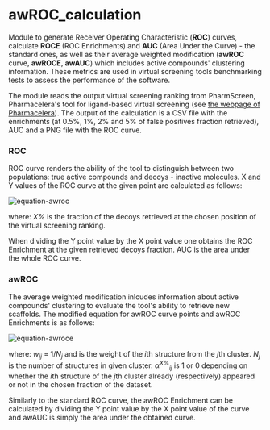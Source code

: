# awROC_calculation

Module to generate Receiver Operating Characteristic (**ROC**) curves, calculate **ROCE** (ROC Enrichments) and **AUC** (Area Under the Curve) - the standard ones, as well as their average weighted modification (**awROC** curve, **awROCE**, **awAUC**) which includes active compounds' clustering information. These metrics are used in virtual screening tools benchmarking tests to assess the performance of the software.

The module reads the output virtual screening ranking from PharmScreen, Pharmacelera's tool for ligand-based virtual screening (see [the webpage of Pharmacelera](https://www.pharmacelera.com/)). The output of the calculation is a CSV file with the enrichments (at 0.5%, 1%, 2% and 5% of false positives fraction retrieved), AUC and a PNG file with the ROC curve.

### ROC
ROC curve renders the ability of the tool to distinguish between two populations: true active compounds and decoys - inactive molecules. X and Y values of the ROC curve at the given point are calculated as follows:

![equation-awroc](https://lh6.googleusercontent.com/3Kjk2NAp9RFM6QeLDj8vIcV2rGwIjJzC3yJcctEFWlrE2tjjAigniNAKcaFuFbUg8SskbC41NfEwVBQafKH-=w1366-h635)

where: *X%* is the fraction of the decoys retrieved at the chosen position of the virtual screening ranking.

When dividing the Y point value by the X point value one obtains the ROC Enrichment at the given retrieved decoys fraction. AUC is the area under the whole ROC curve.

### awROC
The average weighted modification inlcudes information about active compounds' clustering to evaluate the tool's ability to retrieve new scaffolds. The modified equation for awROC curve points and awROC Enrichments is as follows:

![equation-awroce](https://lh3.googleusercontent.com/BDZF94Qp6gvr9exJZ6_hnjuyFakQpBDsk3YQaQSmgyKJfMQ8d5ceUHd34daasVrTQmSWOA305UTFy9rbZAne=w1366-h635)

where: *w<sub>ij</sub>* = 1/*N<sub>j</sub>* and is the weight of the *i*th structure from the *j*th cluster. *N<sub>j</sub>* is the number of structures in given cluster. *&alpha;<sup>X%</sup><sub>ij</sub>* is 1 or 0 depending on whether the *i*th structure of the *j*th cluster already (respectively) appeared or not in the chosen fraction of the dataset.

Similarly to the standard ROC curve, the awROC Enrichment can be calculated by dividing the Y point value by the X point value of the curve and awAUC is simply the area under the obtained curve.
